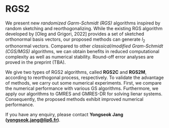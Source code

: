 # RGS2

We present new *randomized Garm-Schmidt (RGS)* algorithms inspired by random sketching and reorthogonalizing. While the existing RGS algorithm developed by [Oleg and Grigori, 2022] provides a set of sketched orthonormal basis vectors, our proposed methods can generate $l_2$ orthonormal vectors. Compared to other *classical/modified Gram-Schmidt (CGS/MGS)* algorithms, we can obtain benefits in reduced computational complexity as well as numerical stability. Round-off error analyses are proved in the preprint (TBA).

We give two types of RGS2 algorithms, called **RGS2C** and **RGS2M**, according to reorthogonal process, respectively. To validate the advantage of methods, we carry out some numerical experiments. First, we compare the numerical performance with various GS algorithms. Furthermore, we apply our algorithms to GMRES and GMRES-DR for solving lienar systems. Consequently, the proposed methods exhibit improved numerical performance. 

If you have any enquiry, please contact **Yongseok Jang (yongseok.jang@lip6.fr)**.
